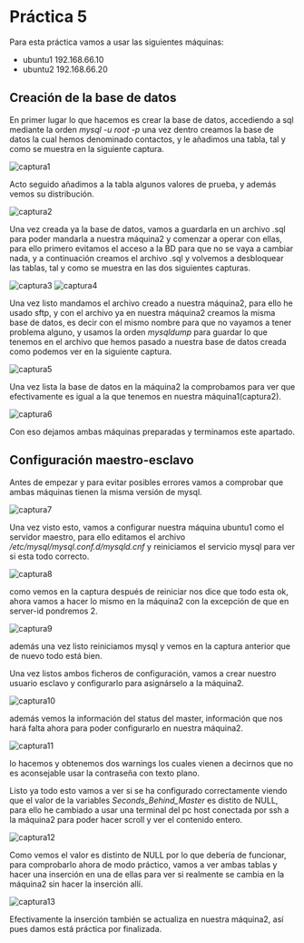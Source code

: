 # Práctica 5

Para esta práctica vamos a usar las siguientes máquinas:

- ubuntu1   192.168.66.10
- ubuntu2   192.168.66.20

## Creación de la base de datos

En primer lugar lo que hacemos es crear la base de datos, accediendo a sql
mediante la orden *mysql -u root -p* una vez dentro creamos la base de datos
la cual hemos denominado contactos, y le añadimos una tabla, tal y como se muestra
en la siguiente captura.

![captura1](capturas/captura1.png)

Acto seguido añadimos a la tabla algunos valores de prueba, y además vemos su
distribución.

![captura2](capturas/captura2.png)

Una vez creada ya la base de datos, vamos a guardarla en un archivo .sql para
poder mandarla a nuestra máquina2 y comenzar a operar con ellas, para ello
primero evitamos el acceso a la BD para que no se vaya a cambiar nada, y a
continuación creamos el archivo .sql y volvemos a desbloquear las tablas, tal
y como se muestra en las dos siguientes capturas.

![captura3](capturas/captura3.png)
![captura4](capturas/captura4.png)

Una vez listo mandamos el archivo creado a nuestra máquina2, para ello he usado
sftp, y con el archivo ya en nuestra máquina2 creamos la misma base de datos,
es decir con el mismo nombre para que no vayamos a tener problema alguno,
y usamos la orden *mysqldump* para guardar lo que tenemos en el archivo que hemos
pasado a nuestra base de datos creada como podemos ver en la siguiente captura.

![captura5](capturas/captura5.png)

Una vez lista la base de datos en la máquina2 la comprobamos para ver que
efectivamente es igual a la que tenemos en nuestra máquina1(captura2).

![captura6](capturas/captura6.png)

Con eso dejamos ambas máquinas preparadas y terminamos este apartado.

## Configuración maestro-esclavo

Antes de empezar y para evitar posibles errores vamos a comprobar que ambas
máquinas tienen la misma versión de mysql.

![captura7](capturas/captura7.png)

Una vez visto esto, vamos a configurar nuestra máquina ubuntu1 como el servidor
maestro, para ello editamos el archivo */etc/mysql/mysql.conf.d/mysqld.cnf* y
reiniciamos el servicio mysql para ver si esta todo correcto.

![captura8](capturas/captura8.png)

como vemos en la captura después de reiniciar nos dice que todo esta ok, ahora
vamos a hacer lo mismo en la máquina2 con la excepción de que en server-id
pondremos 2.

![captura9](capturas/captura9.png)

además una vez listo reiniciamos mysql y vemos en la captura anterior que de
nuevo todo está bien.

Una vez listos ambos ficheros de configuración, vamos a crear nuestro usuario
esclavo y configurarlo para asignárselo a la máquina2.

![captura10](capturas/captura10.png)

además vemos la información del status del master, información que nos hará falta
ahora para poder configurarlo en nuestra máquina2.

![captura11](capturas/captura11.png)

lo hacemos y obtenemos dos warnings los cuales vienen a decirnos que no es
aconsejable usar la contraseña con texto plano.

Listo ya todo esto vamos a ver si se ha configurado correctamente viendo que
el valor de la variables *Seconds_Behind_Master* es distito de NULL, para ello
he cambiado a usar una terminal del pc host conectada por ssh a la máquina2
para poder hacer scroll y ver el contenido entero.

![captura12](capturas/captura12.png)

Como vemos el valor es distinto de NULL por lo que debería de funcionar, para
comprobarlo ahora de modo práctico, vamos a ver ambas tablas y hacer una
inserción en una de ellas para ver si realmente se cambia en la máquina2 sin
hacer la inserción allí.

![captura13](capturas/captura13.png)

Efectivamente la inserción también se actualiza en nuestra máquina2, así pues
damos está práctica por finalizada.
